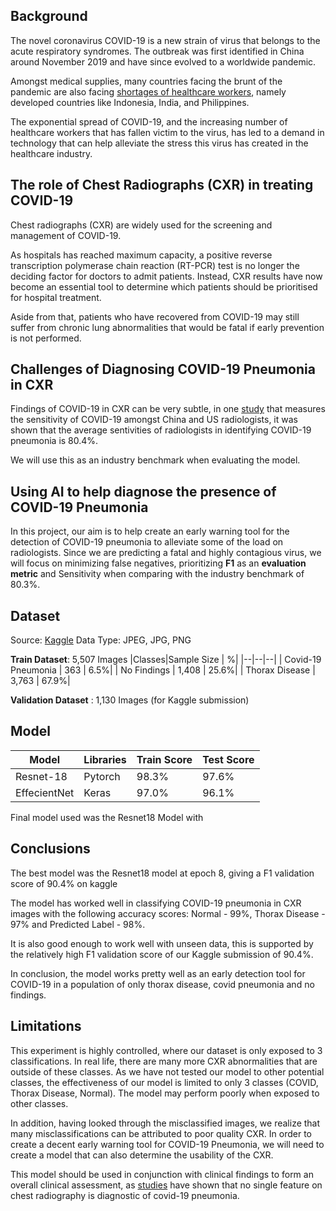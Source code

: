 ﻿
## Background

  

The novel coronavirus COVID-19 is a new strain of virus that belongs to the acute respiratory syndromes. The outbreak was first identified in China around November 2019 and have since evolved to a worldwide pandemic.

Amongst medical supplies, many countries facing the brunt of the pandemic are also facing [shortages of healthcare workers]( https://www.abc.net.au/news/2021-07-14/trainee-doctors-on-the-front-line-of-indonesia-covid-disaster/100285804), namely developed countries like Indonesia, India, and Philippines.

The exponential spread of COVID-19, and the increasing number of healthcare workers that has fallen victim to the virus, has led to a demand in technology that can help alleviate the stress this virus has created in the healthcare industry.

## The role of Chest Radiographs (CXR) in treating COVID-19

Chest radiographs (CXR) are widely used for the screening and management of COVID-19.

  

As hospitals has reached maximum capacity, a positive reverse transcription polymerase chain reaction (RT-PCR) test is no longer the deciding factor for doctors to admit patients. Instead, CXR results have now become an essential tool to determine which patients should be prioritised for hospital treatment.

  

Aside from that, patients who have recovered from COVID-19 may still suffer from chronic lung abnormalities that would be fatal if early prevention is not performed.

## Challenges of Diagnosing COVID-19 Pneumonia in CXR

  

Findings of COVID-19 in CXR can be very subtle, in one [study](https://pubs.rsna.org/doi/full/10.1148/radiol.2020200823) that measures the sensitivity of COVID-19 amongst China and US radiologists, it was shown that the average sentivities of radiologists in identifying COVID-19 pneumonia is 80.4%.


We will use this as an industry benchmark when evaluating the model.

## Using AI to help diagnose the presence of COVID-19 Pneumonia

In this project, our aim is to help create an early warning tool for the detection of COVID-19 pneumonia to alleviate some of the load on radiologists. Since we are predicting a fatal and highly contagious virus, we will focus on minimizing false negatives, prioritizing **F1** as an **evaluation metric** and Sensitivity when comparing with the industry benchmark of 80.3%. 

## Dataset
Source: [Kaggle](https://www.kaggle.com/c/csc532-2/)
Data Type: JPEG, JPG, PNG

**Train Dataset**:  5,507 Images
|Classes|Sample Size  | %|
|--|--|--|
| Covid-19 Pneumonia | 363 | 6.5%|
| No Findings | 1,408 | 25.6%|
| Thorax Disease | 3,763 | 67.9%|

**Validation Dataset** : 1,130 Images 
(for Kaggle submission)

## Model 
|Model| Libraries | Train Score | Test Score |
|--|--|--|--|
| Resnet-18 | Pytorch |98.3% | 97.6% |
| EffecientNet| Keras |97.0% | 96.1% |


Final model used was the Resnet18 Model with 
## Conclusions

The best model was the Resnet18 model at epoch 8, giving a F1 validation score of 90.4% on kaggle

The model has worked well in classifying COVID-19 pneumonia in CXR images with the following accuracy scores: Normal - 99%, Thorax Disease - 97% and Predicted Label - 98%.

It is also good enough to work well with unseen data, this is supported by the relatively high F1 validation score of our Kaggle submission of 90.4%.

In conclusion, the model works pretty well as an early detection tool for COVID-19 in a population of only thorax disease, covid pneumonia and no findings.

## Limitations

This experiment is highly controlled, where our dataset is only exposed to 3 classifications. In real life, there are many more CXR abnormalities that are outside of these classes. As we have not tested our model to other potential classes, the effectiveness of our model is limited to only 3 classes (COVID, Thorax Disease, Normal). The model may perform poorly when exposed to other classes.

In addition, having looked through the misclassified images, we realize that many misclassifications can be attributed to poor quality CXR. In order to create a decent early warning tool for COVID-19 Pneumonia, we will need to create a model that can also determine the usability of the CXR.

This model should be used in conjunction with clinical findings to form an overall clinical assessment, as  [studies](https://www.bmj.com/content/370/bmj.m2426)  have shown that no single feature on chest radiography is diagnostic of covid-19 pneumonia.

